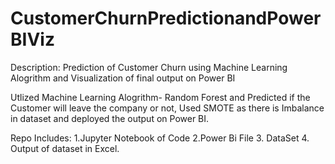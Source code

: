 # CustomerChurnPredictionandPowerBIViz
Description: Prediction of Customer Churn using Machine Learning Alogrithm and Visualization of final output on Power BI


Utlized Machine Learning Alogrithm- Random Forest and Predicted if the Customer will leave the company or not, 
Used SMOTE as there is Imbalance in dataset and deployed the output on Power BI.

Repo Includes:
1.Jupyter Notebook of Code
2.Power Bi File
3. DataSet
4. Output of dataset in Excel.

